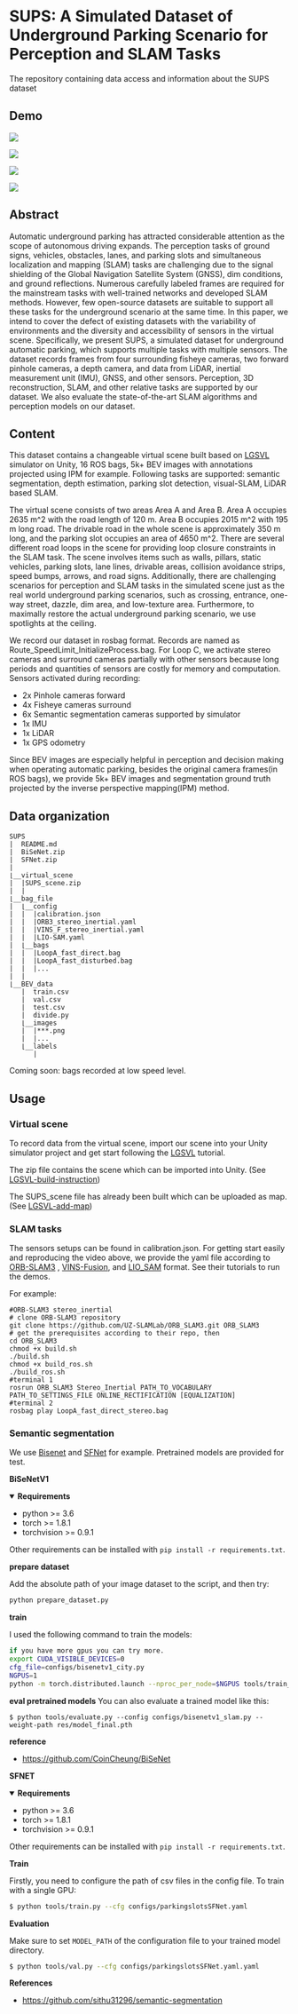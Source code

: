 # SUPS: A Simulated Dataset of Underground Parking Scenario for Perception and SLAM Tasks
The repository containing data access and information about the SUPS dataset

## Demo
![](video_1.gif)

![](video_4.gif)

![](video_2.gif)

![](video_3.gif)

## Abstract
Automatic underground parking has attracted considerable attention as the scope of autonomous driving expands. The perception tasks of ground signs, vehicles, obstacles, lanes, and parking slots and simultaneous localization and mapping (SLAM) tasks are challenging due to the signal shielding of the Global Navigation Satellite System (GNSS), dim conditions, and ground reflections. Numerous carefully labeled frames are required for the mainstream tasks with well-trained networks and developed SLAM methods. However, few open-source datasets are suitable to support all these tasks for the underground scenario at the same time. In this paper, we intend to cover the defect of existing datasets with the variability of environments and the diversity and accessibility of sensors in the virtual scene. Specifically, we present SUPS, a simulated dataset for underground automatic parking, which supports multiple tasks with multiple sensors. The dataset records frames from four surrounding fisheye cameras, two forward pinhole cameras, a depth camera, and data from LiDAR, inertial measurement unit (IMU), GNSS, and other sensors. Perception, 3D reconstruction, SLAM, and other relative tasks are supported by our dataset. We also evaluate the state-of-the-art SLAM algorithms and perception models on our dataset.

## Content
This dataset contains a changeable virtual scene built based on [LGSVL](https://www.svlsimulator.com/) simulator on Unity, 16 ROS bags, 5k+ BEV images with annotations projected using IPM for example. Following tasks are supported: semantic segmentation, depth estimation, parking slot detection, visual-SLAM, LiDAR based SLAM.

The virtual scene consists of two areas Area A and Area B. Area A occupies 2635 m^2 with the road length of 120 m. Area B occupies 2015 m^2 with 195 m long road. The drivable road in the whole scene is approximately 350 m long, and the parking slot occupies an area of 4650 m^2. There are several different road loops in the scene for providing loop closure constraints in the SLAM task. The scene involves items such as walls, pillars, static vehicles, parking slots, lane lines, drivable areas, collision avoidance strips, speed bumps, arrows, and road signs. Additionally, there are challenging scenarios for perception and SLAM tasks in the simulated scene just as the real world underground parking scenarios, such as crossing, entrance, one-way street, dazzle, dim area, and low-texture area. Furthermore, to maximally restore the actual underground parking scenario, we use spotlights at the ceiling.

We record our dataset in rosbag format. Records are named as Route_SpeedLimit_InitializeProcess.bag. For Loop C, we activate stereo cameras and surround cameras partially with other sensors because long periods and quantities of sensors are costly for memory and computation. Sensors activated during recording:
* 2x Pinhole cameras forward
* 4x Fisheye cameras surround
* 6x Semantic segmentation cameras supported by simulator
* 1x IMU
* 1x LiDAR
* 1x GPS odometry

Since BEV images are especially helpful in perception and decision making when operating automatic parking, besides the original camera frames(in ROS bags), we provide 5k+ BEV images and segmentation ground truth projected by the inverse perspective mapping(IPM) method.

## Data organization
```
SUPS
|  README.md
|  BiSeNet.zip
|  SFNet.zip
|  
⌊__virtual_scene
|  |SUPS_scene.zip
|  |
⌊__bag_file
|  ⌊__config
|  |  |calibration.json
|  |  |ORB3_stereo_inertial.yaml
|  |  |VINS_F_stereo_inertial.yaml
|  |  |LIO-SAM.yaml
|  ⌊__bags
|  |  |LoopA_fast_direct.bag
|  |  |LoopA_fast_disturbed.bag
|  |  |...
|  |
⌊__BEV_data
   |  train.csv
   |  val.csv
   |  test.csv
   |  divide.py
   ⌊__images
   |  |***.png
   |  |...
   ⌊__labels
      |
```

Coming soon: bags recorded at low speed level.
## Usage
### Virtual scene
To record data from the virtual scene, import our scene into your Unity simulator project and get start following the [LGSVL](https://www.svlsimulator.com/) tutorial.

The zip file contains the scene which can be imported into Unity. (See [LGSVL-build-instruction](https://www.svlsimulator.com/docs/installation-guide/build-instructions/))

The SUPS_scene file has already been built which can be uploaded as map. (See [LGSVL-add-map](https://wise.svlsimulator.com/maps/profile/add))

### SLAM tasks
The sensors setups can be found in calibration.json. For getting start easily and reproducing the video above, we provide the yaml file according to [ORB-SLAM3](https://github.com/UZ-SLAMLab/ORB_SLAM3) , [VINS-Fusion](https://github.com/HKUST-Aerial-Robotics/VINS-Fusion), and [LIO_SAM](https://github.com/TixiaoShan/LIO-SAM) format. See their tutorials to run the demos.

For example:
```
#ORB-SLAM3 stereo_inertial
# clone ORB-SLAM3 repository
git clone https://github.com/UZ-SLAMLab/ORB_SLAM3.git ORB_SLAM3
# get the prerequisites according to their repo, then
cd ORB_SLAM3
chmod +x build.sh
./build.sh
chmod +x build_ros.sh
./build_ros.sh
#terminal 1
rosrun ORB_SLAM3 Stereo_Inertial PATH_TO_VOCABULARY PATH_TO_SETTINGS_FILE ONLINE_RECTIFICATION [EQUALIZATION]
#terminal 2
rosbag play LoopA_fast_direct_stereo.bag

```
### Semantic segmentation
We use [Bisenet](https://arxiv.org/abs/1808.00897) and [SFNet](https://arxiv.org/abs/2002.10120) for example. Pretrained models are provided for test.

**BiSeNetV1**

<details open>
  <summary><strong>Requirements</strong></summary>

* python >= 3.6
* torch >= 1.8.1
* torchvision >= 0.9.1

Other requirements can be installed with `pip install -r requirements.txt`.


**prepare dataset**

Add the absolute path of your image dataset to the script, and then try:
```bash
python prepare_dataset.py
```


**train**

I used the following command to train the models:
```bash
if you have more gpus you can try more.
export CUDA_VISIBLE_DEVICES=0
cfg_file=configs/bisenetv1_city.py
NGPUS=1
python -m torch.distributed.launch --nproc_per_node=$NGPUS tools/train_amp.py --config $cfg_file 
```

**eval pretrained models**
You can also evaluate a trained model like this: 
```
$ python tools/evaluate.py --config configs/bisenetv1_slam.py --weight-path res/model_final.pth
```

**reference**
* https://github.com/CoinCheung/BiSeNet
   
**SFNET**

<details open>
  <summary><strong>Requirements</strong></summary>

* python >= 3.6
* torch >= 1.8.1
* torchvision >= 0.9.1

Other requirements can be installed with `pip install -r requirements.txt`.

**Train**

Firstly, you need to configure the path of csv files in the config file. To train with a single GPU:

```bash
$ python tools/train.py --cfg configs/parkingslotsSFNet.yaml
```

**Evaluation**

Make sure to set `MODEL_PATH` of the configuration file to your trained model directory.

```bash
$ python tools/val.py --cfg configs/parkingslotsSFNet.yaml.yaml
```

**References**

* https://github.com/sithu31296/semantic-segmentation
